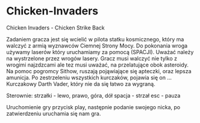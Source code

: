 # Chicken-Invaders
Chicken Invaders - Chicken Strike Back

Zadaniem gracza jest się wcielić w pilota statku kosmicznego,
który ma walczyć z armią wyznawców Ciemnej Strony Mocy. Do pokonania
wroga używamy laserów który uruchamiamy za pomocą (SPACJI). Uważać należy 
na wystrzelone przez wrogów lasery. Gracz musi walczyć nie tylko z wrogimi
najzdzcami ale tez musi uważać, na przelatujące obok asteroidy. Na pomoc
pogromcy Sithow, ruszają pojąwiające się apteczki, oraz lepsza amunicja.
Po zestrzeleniu wszystkich kurczaków, pojawia się on ... Kurczakowy
Darth Vader, który nie da się łatwo za wygraną.

Sterownie:
strzałki - lewo, prawo, góra, dół
spacja - strzał
esc - pauza

Uruchomienie gry przycisk play, następnie podanie swojego nicka, po zatwierdzeniu
uruchamia się nam gra.

